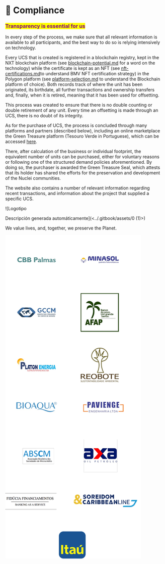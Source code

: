 # 🔎 Compliance

### <mark style="color:purple;">Transparency is essential for us</mark>

In every step of the process, we make sure that all relevant information is available to all participants, and the best way to do so is relying intensively on technology.

Every UCS that is created is registered in a blockchain registry, kept in the NXT blockchain platform (see [blockchain-potential.md](../blockchain-platform/blockchain-potential.md "mention") for a word on the technology) while the certificate is kept as an NFT (see [nft-certifications.md](../business-accelerators/nft-certifications.md "mention")to understand BMV NFT certification strategy) in the Polygon platform (see [platform-selection.md](../blockchain-platform/platform-selection.md "mention") to understand the Blockchain platform of choice). Both records track of where the unit has been originated, its birthdate, all further transactions and ownership transfers and, finally, when it is retired, meaning that it has been used for offsetting.

This process was created to ensure that there is no double counting or double retirement of any unit. Every time an offsetting is made through an UCS, there is no doubt of its integrity.

As for the purchase of UCS, the process is concluded through many platforms and partners (described below), including an online marketplace the Green Treasure platform (Tesouro Verde in Portuguese), which can be accessed [here](https://www.plataformatesouroverde.com.br/).&#x20;

There, after calculation of the business or individual footprint, the equivalent number of units can be purchased, either for voluntary reasons or following one of the structured demand policies aforementioned. By doing so, the purchaser is awarded the Green Treasure Seal, which attests that its holder has shared the efforts for the preservation and development of the Nuclei communities.

The website also contains a number of relevant information regarding recent transactions, and information about the project that supplied a specific UCS.

![Logotipo

Descripción generada automáticamente](<../.gitbook/assets/0 (1)>)

We value lives, and, together, we preserve the Planet.

![](<../.gitbook/assets/image (1).png>)
